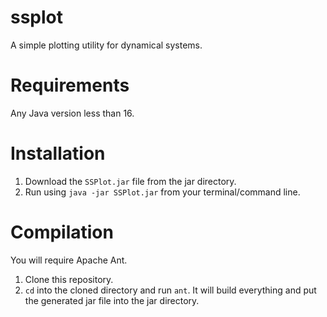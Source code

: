 # ssplot
A simple plotting utility for dynamical systems.

# Requirements
Any Java version less than 16.

# Installation
1. Download the `SSPlot.jar` file from the jar directory.
2. Run using `java -jar SSPlot.jar` from your terminal/command line.

# Compilation
You will require Apache Ant.

1. Clone this repository.
2. `cd` into the cloned directory and run `ant`. It will build everything and put the generated jar file into the jar directory.
